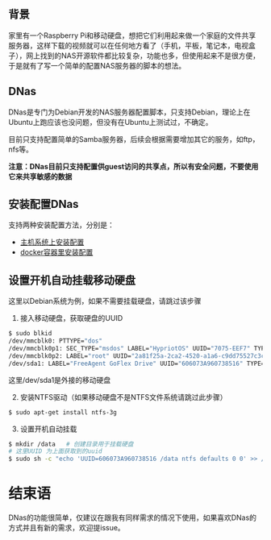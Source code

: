 
## 背景
家里有一个Raspberry Pi和移动硬盘，想把它们利用起来做一个家庭的文件共享服务器，这样下载的视频就可以在任何地方看了（手机，平板，笔记本，电视盒子），网上找到的NAS开源软件都比较复杂，功能也多，但使用起来不是很方便，于是就有了写一个简单的配置NAS服务器的脚本的想法。

## DNas
DNas是专门为Debian开发的NAS服务器配置脚本，只支持Debian，理论上在Ubuntu上跑应该也没问题，但没有在Ubuntu上测试过，不确定。

目前只支持配置简单的Samba服务器，后续会根据需要增加其它的服务，如ftp，nfs等。

**注意：DNas目前只支持配置供guest访问的共享点，所以有安全问题，不要使用它来共享敏感的数据** 

## 安装配置DNas
支持两种安装配置方法，分别是：

* [主机系统上安装配置](install.md)
* [docker容器里安装配置](install-docker.md)

## 设置开机自动挂载移动硬盘

这里以Debian系统为例，如果不需要挂载硬盘，请跳过该步骤

1. 接入移动硬盘，获取硬盘的UUID
```bash
$ sudo blkid
/dev/mmcblk0: PTTYPE="dos"
/dev/mmcblk0p1: SEC_TYPE="msdos" LABEL="HypriotOS" UUID="7075-EEF7" TYPE="vfat"
/dev/mmcblk0p2: LABEL="root" UUID="2a81f25a-2ca2-4520-a1a6-c9dd75527c3c" TYPE="ext4"
/dev/sda1: LABEL="FreeAgent GoFlex Drive" UUID="606073A960738516" TYPE="ntfs" PARTUUID="5dbf9d86-01"
```
这里/dev/sda1是外接的移动硬盘

2. 安装NTFS驱动（如果移动硬盘不是NTFS文件系统请跳过此步骤）
```bash
$ sudo apt-get install ntfs-3g
```

3. 设置开机自动挂载 
```bash
$ mkdir /data   # 创建目录用于挂载硬盘
# 这里UUID 为上面获取到的uuid
$ sudo sh -c "echo 'UUID=606073A960738516 /data ntfs defaults 0 0' >> /etc/fstab"      
```

# 结束语
DNas的功能很简单，仅建议在跟我有同样需求的情况下使用，如果喜欢DNas的方式并且有新的需求，欢迎提issue。
